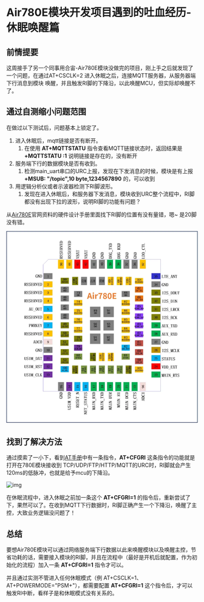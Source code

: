 # Air780E模块开发项目遇到的吐血经历-休眠唤醒篇

## 前情提要

这周接手了另一个同事用合宙-Air780E模块没做完的项目，刚上手之后就发现了一个问题，在通过AT+CSCLK=2 进入休眠之后，连接MQTT服务器，从服务器端下行消息到模块 唤醒，并且触发RI脚的下降沿，以此唤醒MCU，但实际却唤醒不了。

## 通过自测缩小问题范围

在做过以下测试后，问题基本上锁定了。

1. 进入休眠后，mqtt链接是否有断开。
   1. 在使用 **AT+MQTTSTATU** 指令查看MQTT链接状态时，返回结果是 **+MQTTSTATU :1** 说明链接是存在的，没有断开
2. 服务端下行的数据模块是否有收到。
   1. 检测main_uart串口的URC上报，发现在下发消息的时候，模块是有上报 **+MSUB: "/topic",10 byte,1234567890** 的，可以收到
3. 用逻辑分析仪或者示波器检测下RI脚波形。
   1. 发现在进入休眠后，和服务器下发消息，模块收到URC整个流程中，RI脚都没有出现下拉的波形，说明RI脚的功能有问题？

从[Air780E](http://Air780e.cn)官网资料的硬件设计手册里面找下RI脚的位置有没有量错，嗯~ 是20脚没有错。

![img](image/780e%E7%AE%A1%E8%84%9A%E5%9B%BE.png)

## 找到了解决方法

通过摸索了一小下，看到[AT手册](https://doc.openluat.com/article/4985)中有一条指令，**AT+CFGRI** 这条指令的功能就是打开在780E模块接收到 TCP/UDP/FTP/HTTP/MQTT的URC时，RI脚就会产生120ms的低脉冲，也就是给予mcu的下降沿。

![img](https://e3zt58hesn.feishu.cn/space/api/box/stream/download/asynccode/?code=YjJhOWQ5YjZhMTczZThhNTg1ODA1NDI4N2E4MzBiZmZfMlNSRkVXd1FsSkF5TlhDRG43RHhkSnZCU29BOVhPYjhfVG9rZW46TExrdWJ5c0RHb0xHVE94NldQU2NmSlhJbjVmXzE3MjcxNjAyNjg6MTcyNzE2Mzg2OF9WNA)

在休眠流程中，进入休眠之前加一条这个 **AT+CFGRI=1** 的指令后，重新尝试了下，果然可以了。在收到MQTT下行数据时，RI脚正确产生一个下降沿，唤醒了主控，大致业务逻辑没问题了！

## 总结

要想Air780E模块可以通过网络服务端下行数据以此来唤醒模块以及唤醒主控，节省功耗的话，需要接入模块的RI脚，并且在流程中（最好是开机后就配置，作为初始化的流程）加入一条 **AT+CFGRI=1** 指令才可以。

并且通过实测不管进入任何休眠模式（例 AT+CSCLK=1、AT+POWERMODE="PSM+"），都需要配置 **AT+CFGRI=1** 这个指令后，才可以触发RI中断，看样子是和休眠模式没有关系的。

